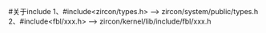 #关于include
1、#include<zircon/types.h> --> zircon/system/public/types.h
2、#include<fbl/xxx.h> --> zircon/kernel/lib/include/fbl/xxx.h
